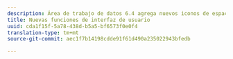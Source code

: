```yaml
---
description: Área de trabajo de datos 6.4 agrega nuevos iconos de espacio de trabajo, información del objeto, pantallas de bienvenida y acceso directo F1 a la ayuda.
title: Nuevas funciones de interfaz de usuario
uuid: cda1f15f-5a78-438d-b5a5-bf6573f0e0f4
translation-type: tm+mt
source-git-commit: aec1f7b14198cdde91f61d490a235022943bfedb

---
```




